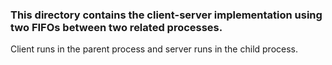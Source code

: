 ### This directory contains the client-server implementation using two FIFOs between two related processes.
Client runs in the parent process and server runs in the child process.
